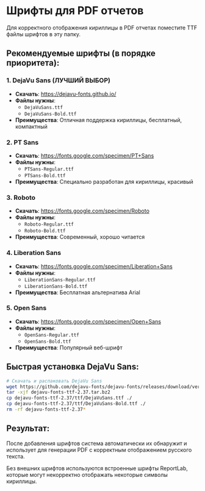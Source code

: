 # Шрифты для PDF отчетов

Для корректного отображения кириллицы в PDF отчетах поместите TTF файлы шрифтов в эту папку.

## Рекомендуемые шрифты (в порядке приоритета):

### 1. DejaVu Sans (ЛУЧШИЙ ВЫБОР)
- **Скачать**: https://dejavu-fonts.github.io/
- **Файлы нужны**: 
  - `DejaVuSans.ttf`
  - `DejaVuSans-Bold.ttf`
- **Преимущества**: Отличная поддержка кириллицы, бесплатный, компактный

### 2. PT Sans 
- **Скачать**: https://fonts.google.com/specimen/PT+Sans
- **Файлы нужны**: 
  - `PTSans-Regular.ttf`
  - `PTSans-Bold.ttf`
- **Преимущества**: Специально разработан для кириллицы, красивый

### 3. Roboto
- **Скачать**: https://fonts.google.com/specimen/Roboto
- **Файлы нужны**: 
  - `Roboto-Regular.ttf`
  - `Roboto-Bold.ttf`
- **Преимущества**: Современный, хорошо читается

### 4. Liberation Sans
- **Скачать**: https://fonts.google.com/specimen/Liberation+Sans
- **Файлы нужны**: 
  - `LiberationSans-Regular.ttf`
  - `LiberationSans-Bold.ttf`
- **Преимущества**: Бесплатная альтернатива Arial

### 5. Open Sans
- **Скачать**: https://fonts.google.com/specimen/Open+Sans
- **Файлы нужны**: 
  - `OpenSans-Regular.ttf`
  - `OpenSans-Bold.ttf`
- **Преимущества**: Популярный веб-шрифт

## Быстрая установка DejaVu Sans:

```bash
# Скачать и распаковать DejaVu Sans
wget https://github.com/dejavu-fonts/dejavu-fonts/releases/download/version_2_37/dejavu-fonts-ttf-2.37.tar.bz2
tar -xjf dejavu-fonts-ttf-2.37.tar.bz2
cp dejavu-fonts-ttf-2.37/ttf/DejaVuSans.ttf ./
cp dejavu-fonts-ttf-2.37/ttf/DejaVuSans-Bold.ttf ./
rm -rf dejavu-fonts-ttf-2.37*
```

## Результат:
После добавления шрифтов система автоматически их обнаружит и использует для генерации PDF с корректным отображением русского текста.

Без внешних шрифтов используются встроенные шрифты ReportLab, которые могут некорректно отображать некоторые символы кириллицы. 